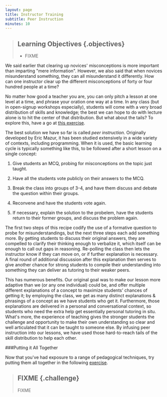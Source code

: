 ```yaml
---
layout: page
title: Instructor Training
subtitle: Peer Instruction
minutes: 10
---
```

> ## Learning Objectives {.objectives}
>
> * FIXME

We said earlier that clearing up novices' misconceptions is more important than imparting "mere information".
However,
we also said that when novices misunderstand something,
they can all misunderstand it differently.
How can one instructor clear up the different misconceptions of forty or four hundred people at a time?

No matter how good a teacher you are, you can only pitch a lesson at
one level at a time, and phrase your oration one way at a time. In any
class (but in open-signup workshops especially), students will come
with a very broad distribution of skills and knowledge; the best we
can hope to do with lecture alone is to hit the center of that
distribution. But what about the tails? To explore this, have a go at
[this exercise](http://mozillascience.github.io/instructorTraining/designAndAdaptation/assessment_02.html).

The best solution we have so far is called *peer instruction*.
Originally developed by Eric Mazur,
it has been studied extensively in a wide variety of contexts,
including programming.
When it is used,
the basic learning cycle is typically something like this,
to be followed after a short lesson on a single concept:

1.  Give students an MCQ, probing for misconceptions on the topic just
    taught.

2.  Have all the students vote publicly on their answers to the MCQ.

3.  Break the class into groups of 3-4, and have them discuss and debate
    the question within their groups.

4.  Reconvene and have the students vote again.

5.  If necessary, explain the solution to the probelem, have the
    students return to their former groups, and discuss the problem again.

The first two steps of this recipe codify the use of a formative
question to probe for misunderstandings, but the next three steps each
add something more. By getting students to discuss their original
answers, they are compelled to clarify their thinking enough to
verbalize it, which itself can be enough to call out gaps in
reasoning. Re-polling the class then lets the instructor know if they
can move on, or if further explanation is necessary. A final round of
additional discussion after this explanation then serves to give
another chance for strong students to compile their understanding into
something they can deliver as tutoring to their weaker peers.

This has numerous benefits. Our original goal was to make our lesson
more adaptive than we (or any one individual) could be, and offer
multiple different explanations of a concept to maximize students'
chances of getting it; by employing the class, we get as many distinct
explanations & phrasings of a concept as we have students who get
it. Furthermore, those explanations are delivered in a personal and
conversational context, so students who need the extra help get
essentially personal tutoring in situ. What's more, the experience of
teaching gives the stronger students the challenge and opportunity to
make their own understanding so clear and well articulated that it can
be taught to someone else. By infusing peer instruction into our
lessons, we have used those hard-to-reach tails of the skill
distribution to help each other.

###Putting it All Together

Now that you've had exposure to a range of pedagogical techniques, try putting
them all together in the following [exercise](http://mozillascience.github.io/instructorTraining/designAndAdaptation/project.html).
> ## FIXME {.challenge}
>
> FIXME
